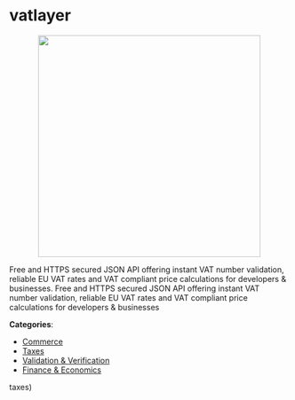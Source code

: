 # vatlayer
<p align="center">
    <img width="400" src="https://raw.githubusercontent.com/apis-list/apis-list/apis/vatlayer/logo_256x256.png" />
</p>

Free and HTTPS secured JSON API offering instant VAT number validation, reliable EU VAT rates and VAT compliant price calculations for developers & businesses.  Free and HTTPS secured JSON API offering instant VAT number validation, reliable EU VAT rates and VAT compliant price calculations for developers & businesses



**Categories**:
- [Commerce](https://github.com/apis-list/apis-list#commerce)
- [Taxes](https://github.com/apis-list/apis-list#taxes)
- [Validation & Verification](https://github.com/apis-list/apis-list#validation-and-verification)
- [Finance & Economics](https://github.com/apis-list/apis-list#finance-and-economics)



taxes)







